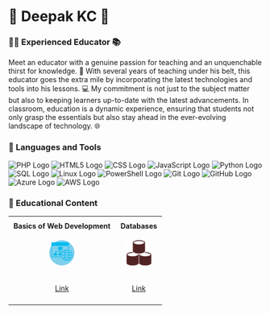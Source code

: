 # 🌱 Deepak KC 🌱

### 👩‍🏫  Experienced Educator 📚

Meet an educator with a genuine passion for teaching and an unquenchable thirst for knowledge. 🚀 With several years of teaching under his belt, this educator goes the extra mile by incorporating the latest technologies and tools into his lessons. 💻 My commitment is not just to the subject matter but also to keeping learners up-to-date with the latest advancements. In  classroom, education is a dynamic experience, ensuring that students not only grasp the essentials but also stay ahead in the ever-evolving landscape of technology. 🌐

### 🧰 Languages and Tools


![PHP Logo](https://img.shields.io/badge/PHP-777BB4?style=for-the-badge&logo=php&logoColor=white&labelColor=777BB4&logoWidth=30&logoHeight=30) ![HTML5 Logo](https://img.shields.io/badge/HTML5-E34F26?style=for-the-badge&logo=html5&logoColor=white&labelColor=E34F26&logoWidth=30&logoHeight=30) ![CSS Logo](https://img.shields.io/badge/CSS3-1572B6?style=for-the-badge&logo=css3&logoColor=white&labelColor=1572B6&logoWidth=30&logoHeight=30) ![JavaScript Logo](https://img.shields.io/badge/JavaScript-F7DF1E?style=for-the-badge&logo=javascript&logoColor=black&labelColor=F7DF1E&logoWidth=30&logoHeight=30) ![Python Logo](https://img.shields.io/badge/Python-3776AB?style=for-the-badge&logo=python&logoColor=white&labelColor=3776AB&logoWidth=30&logoHeight=30) ![SQL Logo](https://img.shields.io/badge/MySQL-4479A1?style=for-the-badge&logo=mysql&logoColor=white&labelColor=4479A1&logoWidth=30&logoHeight=30) ![Linux Logo](https://img.shields.io/badge/Linux-FCC624?style=for-the-badge&logo=linux&logoColor=black&labelColor=FCC624&logoWidth=30&logoHeight=30) ![PowerShell Logo](https://img.shields.io/badge/PowerShell-5391FE?style=for-the-badge&logo=powershell&logoColor=white&labelColor=5391FE&logoWidth=30&logoHeight=30) ![Git Logo](https://img.shields.io/badge/Git-F05032?style=for-the-badge&logo=git&logoColor=white&labelColor=F05032&logoWidth=30&logoHeight=30) ![GitHub Logo](https://img.shields.io/badge/GitHub-181717?style=for-the-badge&logo=github&logoColor=white&labelColor=181717&logoWidth=30&logoHeight=30) ![Azure Logo](https://img.shields.io/badge/Microsoft_Azure-0089D6?style=for-the-badge&logo=microsoft-azure&logoColor=white&labelColor=0089D6&logoWidth=30&logoHeight=30)
![AWS Logo](https://img.shields.io/badge/AWS-232F3E?style=for-the-badge&logo=amazon-aws&logoColor=white&labelColor=232F3E&logoWidth=30&logoHeight=30)

### 💬 Educational Content 

  <table style="border-collapse: collapse; width: 100%;">
    <tr>
      <td style="text-align: center; padding: 10px;">
        <b>Basics of Web Development</b>
      </td>
      <td style="text-align: center; padding: 10px;">
        <b>Databases</b>
      </td>
    </tr>
    <tr>
      <td style="text-align: center; padding: 10px;">
        <a href="https://dipaish.github.io/www23/index.html">
          <img src="images/web.svg" alt="web development" style="width:50px;">
        </a>
      </td>
      <td style="text-align: center; padding: 10px;">
        <a href="https://dipaish.github.io/www23/index.html">
          <img src="images/databases.svg" alt="web development" style="width:50px;">
        </a>
      </td>
    </tr>
    <tr>
      <td style="text-align: center; padding: 10px;">
        <p><a href="https://dipaish.github.io/www23/index.html">
          Link
        </a></p>
      </td>
      <td style="text-align: center; padding: 10px;">
        <p><a href="https://dipaish.github.io/www23/index.html">
          Link
        </a></p>
      </td>
    </tr>
  </table>
<br />







<!--
**dipaish/dipaish** is a ✨ _special_ ✨ repository because its `README.md` (this file) appears on your GitHub profile.

Here are some ideas to get you started:

- 🔭 I’m currently working on ...
- 🌱 I’m currently learning ...
- 👯 I’m looking to collaborate on ...
- 🤔 I’m looking for help with ...
- 💬 Ask me about ...
- 📫 How to reach me: ...
- 😄 Pronouns: ...
- ⚡ Fun fact: ...
-->
